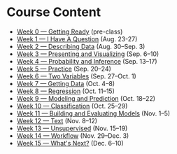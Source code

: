 # Course Content

- [Week 0 — Getting Ready](week0/index.md) (pre-class)
- [Week 1 — I Have A Question](week1/index.md) (Aug. 23-27)
- [Week 2 — Describing Data](week2/index.md) (Aug. 30–Sep. 3)
- [Week 3 — Presenting and Visualizing](week3/index.md) (Sep. 6–10)
- [Week 4 — Probability and Inference](week4/index.md) (Sep. 13–17)
- [Week 5 — Practice](week5/index.md) (Sep. 20–24)
- [Week 6 — Two Variables](week6/index.md) (Sep. 27–Oct. 1)
- [Week 7 — Getting Data](week7/index.md) (Oct. 4–8)
- [Week 8 — Regression](week8/index.md) (Oct. 11–15)
- [Week 9 — Modeling and Prediction](week9/index.md) (Oct. 18–22)
- [Week 10 — Classification](week10/index.md) (Oct. 25–29)
- [Week 11 — Building and Evaluating Models](week11/index.md) (Nov. 1–5)
- [Week 12 — Text](week12/index.md) (Nov. 8–12)
- [Week 13 — Unsupervised](week13/index.md) (Nov. 15–19)
- [Week 14 — Workflow](week14/index.md) (Nov. 29–Dec. 3)
- [Week 15 — What's Next?](week15/index.md) (Dec. 6–10)
